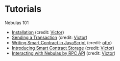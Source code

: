 # Tutorials

Nebulas 101

* [Installation](01-installation.md) \(credit: [Victor](https://github.com/victorychain)\)
* [Sending a Transaction](02-transaction.md) \(credit: [Victor](https://github.com/victorychain)\)
* [Writing Smart Contract in JavaScript](03-smart-contracts-javascript.md) \(credit: [otto](https://github.com/ottokafka)\)
* [Introducing Smart Contract Storage](04-smart-contract-storage.md) \(credit: [Victor](https://github.com/victorychain)\)
* [Interacting with Nebulas by RPC API](05-interacting-with-nebulas-by-rpc-api.md) \(credit: [Victor](https://github.com/victorychain)\)

